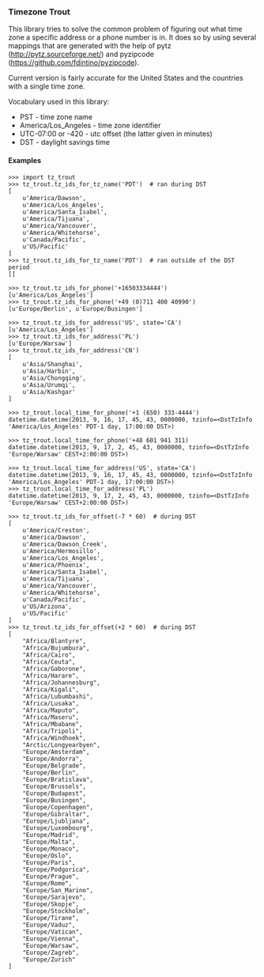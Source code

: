 ### Timezone Trout

This library tries to solve the common problem of figuring out what time zone
a specific address or a phone number is in. It does so by using several
mappings that are generated with the help of pytz (http://pytz.sourceforge.net/)
and pyzipcode (https://github.com/fdintino/pyzipcode).

Current version is fairly accurate for the United States and the countries
with a single time zone.

Vocabulary used in this library:
* PST - time zone name
* America/Los_Angeles - time zone identifier
* UTC-07:00 or -420 - utc offset (the latter given in minutes)
* DST - daylight savings time

#### Examples

```
>>> import tz_trout
>>> tz_trout.tz_ids_for_tz_name('PDT')  # ran during DST
[
    u'America/Dawson',
    u'America/Los_Angeles',
    u'America/Santa_Isabel',
    u'America/Tijuana',
    u'America/Vancouver',
    u'America/Whitehorse',
    u'Canada/Pacific',
    u'US/Pacific'
]
>>> tz_trout.tz_ids_for_tz_name('PDT')  # ran outside of the DST period
[]
```

```
>>> tz_trout.tz_ids_for_phone('+16503334444')
[u'America/Los_Angeles']
>>> tz_trout.tz_ids_for_phone('+49 (0)711 400 40990')
[u'Europe/Berlin', u'Europe/Busingen']
```

```
>>> tz_trout.tz_ids_for_address('US', state='CA')
[u'America/Los_Angeles']
>>> tz_trout.tz_ids_for_address('PL')
[u'Europe/Warsaw']
>>> tz_trout.tz_ids_for_address('CN')
[
    u'Asia/Shanghai',
    u'Asia/Harbin',
    u'Asia/Chongqing',
    u'Asia/Urumqi',
    u'Asia/Kashgar'
]
```

```
>>> tz_trout.local_time_for_phone('+1 (650) 333-4444')
datetime.datetime(2013, 9, 16, 17, 45, 43, 0000000, tzinfo=<DstTzInfo 'America/Los_Angeles' PDT-1 day, 17:00:00 DST>)

>>> tz_trout.local_time_for_phone('+48 601 941 311)
datetime.datetime(2013, 9, 17, 2, 45, 43, 0000000, tzinfo=<DstTzInfo 'Europe/Warsaw' CEST+2:00:00 DST>)
```

```
>>> tz_trout.local_time_for_address('US', state='CA')
datetime.datetime(2013, 9, 16, 17, 45, 43, 0000000, tzinfo=<DstTzInfo 'America/Los_Angeles' PDT-1 day, 17:00:00 DST>)
>>> tz_trout.local_time_for_address('PL')
datetime.datetime(2013, 9, 17, 2, 45, 43, 0000000, tzinfo=<DstTzInfo 'Europe/Warsaw' CEST+2:00:00 DST>)
```

```
>>> tz_trout.tz_ids_for_offset(-7 * 60)  # during DST
[
    u'America/Creston',
    u'America/Dawson',
    u'America/Dawson_Creek',
    u'America/Hermosillo',
    u'America/Los_Angeles',
    u'America/Phoenix',
    u'America/Santa_Isabel',
    u'America/Tijuana',
    u'America/Vancouver',
    u'America/Whitehorse',
    u'Canada/Pacific',
    u'US/Arizona',
    u'US/Pacific'
]
>>> tz_trout.tz_ids_for_offset(+2 * 60)  # during DST
[
    "Africa/Blantyre",
    "Africa/Bujumbura",
    "Africa/Cairo",
    "Africa/Ceuta",
    "Africa/Gaborone",
    "Africa/Harare",
    "Africa/Johannesburg",
    "Africa/Kigali",
    "Africa/Lubumbashi",
    "Africa/Lusaka",
    "Africa/Maputo",
    "Africa/Maseru",
    "Africa/Mbabane",
    "Africa/Tripoli",
    "Africa/Windhoek",
    "Arctic/Longyearbyen",
    "Europe/Amsterdam",
    "Europe/Andorra",
    "Europe/Belgrade",
    "Europe/Berlin",
    "Europe/Bratislava",
    "Europe/Brussels",
    "Europe/Budapest",
    "Europe/Busingen",
    "Europe/Copenhagen",
    "Europe/Gibraltar",
    "Europe/Ljubljana",
    "Europe/Luxembourg",
    "Europe/Madrid",
    "Europe/Malta",
    "Europe/Monaco",
    "Europe/Oslo",
    "Europe/Paris",
    "Europe/Podgorica",
    "Europe/Prague",
    "Europe/Rome",
    "Europe/San_Marino",
    "Europe/Sarajevo",
    "Europe/Skopje",
    "Europe/Stockholm",
    "Europe/Tirane",
    "Europe/Vaduz",
    "Europe/Vatican",
    "Europe/Vienna",
    "Europe/Warsaw",
    "Europe/Zagreb",
    "Europe/Zurich"
]
```
